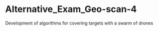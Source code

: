 # Alternative_Exam_Geo-scan-4
Development of algorithms for covering targets with a swarm of drones
